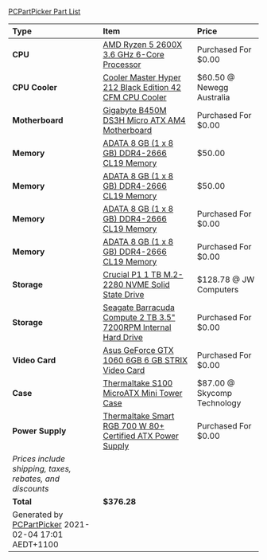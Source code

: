 [PCPartPicker Part List](https://au.pcpartpicker.com/list/CNMcj2)

Type|Item|Price
:----|:----|:----
**CPU** | [AMD Ryzen 5 2600X 3.6 GHz 6-Core Processor](https://au.pcpartpicker.com/product/6mm323/amd-ryzen-5-2600x-36ghz-6-core-processor-yd260xbcafbox) | Purchased For $0.00 
**CPU Cooler** | [Cooler Master Hyper 212 Black Edition 42 CFM CPU Cooler](https://au.pcpartpicker.com/product/HyTPxr/cooler-master-hyper-212-black-edition-420-cfm-cpu-cooler-rr-212s-20pk-r1) | $60.50 @ Newegg Australia 
**Motherboard** | [Gigabyte B450M DS3H Micro ATX AM4 Motherboard](https://au.pcpartpicker.com/product/hpRzK8/gigabyte-b450m-ds3h-micro-atx-am4-motherboard-b450m-ds3h) | Purchased For $0.00 
**Memory** | [ADATA 8 GB (1 x 8 GB) DDR4-2666 CL19 Memory](https://au.pcpartpicker.com/product/NJzkcf/adata-8-gb-1-x-8-gb-ddr4-2666-memory-ad4u266638g19-s) | $50.00 
**Memory** | [ADATA 8 GB (1 x 8 GB) DDR4-2666 CL19 Memory](https://au.pcpartpicker.com/product/NJzkcf/adata-8-gb-1-x-8-gb-ddr4-2666-memory-ad4u266638g19-s) | $50.00 
**Memory** | [ADATA 8 GB (1 x 8 GB) DDR4-2666 CL19 Memory](https://au.pcpartpicker.com/product/NJzkcf/adata-8-gb-1-x-8-gb-ddr4-2666-memory-ad4u266638g19-s) | Purchased For $0.00 
**Memory** | [ADATA 8 GB (1 x 8 GB) DDR4-2666 CL19 Memory](https://au.pcpartpicker.com/product/NJzkcf/adata-8-gb-1-x-8-gb-ddr4-2666-memory-ad4u266638g19-s) | Purchased For $0.00 
**Storage** | [Crucial P1 1 TB M.2-2280 NVME Solid State Drive](https://au.pcpartpicker.com/product/pxKcCJ/crucial-p1-1tb-m2-2280-solid-state-drive-ct1000p1ssd8) | $128.78 @ JW Computers 
**Storage** | [Seagate Barracuda Compute 2 TB 3.5" 7200RPM Internal Hard Drive](https://au.pcpartpicker.com/product/mwrYcf/seagate-barracuda-computer-2-tb-35-7200rpm-internal-hard-drive-st2000dm008) | Purchased For $0.00 
**Video Card** | [Asus GeForce GTX 1060 6GB 6 GB STRIX Video Card](https://au.pcpartpicker.com/product/3bL7YJ/asus-geforce-gtx-1060-6gb-strix-video-card-rog-strix-gtx1060-o6g-gaming) | Purchased For $0.00 
**Case** | [Thermaltake S100 MicroATX Mini Tower Case](https://au.pcpartpicker.com/product/rtqBD3/thermaltake-s100-microatx-mini-tower-case-ca-1q9-00s1wn-00) | $87.00 @ Skycomp Technology 
**Power Supply** | [Thermaltake Smart RGB 700 W 80+ Certified ATX Power Supply](https://au.pcpartpicker.com/product/RwVD4D/thermaltake-smart-rgb-700w-80-certified-atx-power-supply-ps-spr-0700nhfawu-1) | Purchased For $0.00 
 | *Prices include shipping, taxes, rebates, and discounts* |
 | **Total** | **$376.28**
 | Generated by [PCPartPicker](https://pcpartpicker.com) 2021-02-04 17:01 AEDT+1100 |
